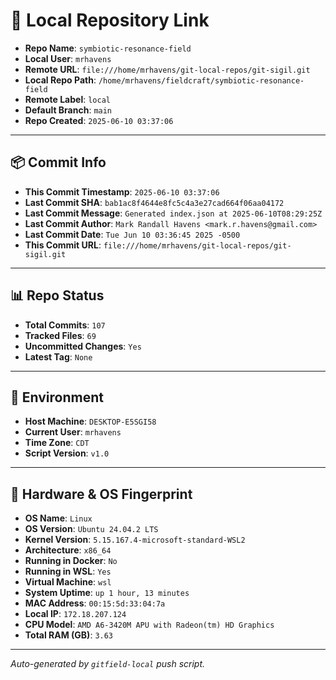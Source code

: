 # 🔗 Local Repository Link

- **Repo Name**: `symbiotic-resonance-field`
- **Local User**: `mrhavens`
- **Remote URL**: `file:///home/mrhavens/git-local-repos/git-sigil.git`
- **Local Repo Path**: `/home/mrhavens/fieldcraft/symbiotic-resonance-field`
- **Remote Label**: `local`
- **Default Branch**: `main`
- **Repo Created**: `2025-06-10 03:37:06`

---

## 📦 Commit Info

- **This Commit Timestamp**: `2025-06-10 03:37:06`
- **Last Commit SHA**: `bab1ac8f4644e8fc5c4a3e27cad664f06aa04172`
- **Last Commit Message**: `Generated index.json at 2025-06-10T08:29:25Z`
- **Last Commit Author**: `Mark Randall Havens <mark.r.havens@gmail.com>`
- **Last Commit Date**: `Tue Jun 10 03:36:45 2025 -0500`
- **This Commit URL**: `file:///home/mrhavens/git-local-repos/git-sigil.git`

---

## 📊 Repo Status

- **Total Commits**: `107`
- **Tracked Files**: `69`
- **Uncommitted Changes**: `Yes`
- **Latest Tag**: `None`

---

## 🧭 Environment

- **Host Machine**: `DESKTOP-E5SGI58`
- **Current User**: `mrhavens`
- **Time Zone**: `CDT`
- **Script Version**: `v1.0`

---

## 🧬 Hardware & OS Fingerprint

- **OS Name**: `Linux`
- **OS Version**: `Ubuntu 24.04.2 LTS`
- **Kernel Version**: `5.15.167.4-microsoft-standard-WSL2`
- **Architecture**: `x86_64`
- **Running in Docker**: `No`
- **Running in WSL**: `Yes`
- **Virtual Machine**: `wsl`
- **System Uptime**: `up 1 hour, 13 minutes`
- **MAC Address**: `00:15:5d:33:04:7a`
- **Local IP**: `172.18.207.124`
- **CPU Model**: `AMD A6-3420M APU with Radeon(tm) HD Graphics`
- **Total RAM (GB)**: `3.63`

---

_Auto-generated by `gitfield-local` push script._
